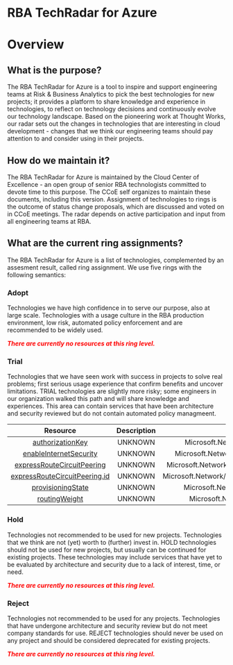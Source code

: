 
RBA TechRadar for Azure
=======================

# Overview

## What is the purpose?


The RBA TechRadar for Azure is a tool to inspire and support engineering teams at Risk & Business Analytics to pick the best technologies for new projects; it provides a platform to share knowledge and experience in technologies, to reflect on technology decisions and continuously evolve our technology landscape.  Based on the pioneering work at Thought Works, our radar sets out the changes in technologies that are interesting in cloud development - changes that we think our engineering teams should pay attention to and consider using in their projects.
## How do we maintain it?


The RBA TechRadar for Azure is maintained by the Cloud Center of Excellence - an open group of senior RBA technologists committed to devote time to this purpose.  The CCoE self organizes to maintain these documents, including this version.  Assignment of technologies to rings is the outcome of status change proposals, which are discussed and voted on in CCoE meetings.  The radar depends on active participation and input from all engineering teams at RBA.
## What are the current ring assignments?


The RBA TechRadar for Azure is a list of technologies, complemented by an assesment result, called ring assignment.  We use five rings with the following semantics:
### Adopt


Technologies we have high confidence in to serve our purpose, also at large scale.  Technologies with a usage culture in the RBA production environment, low risk, automated policy enforcement and are recommended to be widely used.  
  
***<font color="red"> There are currently no resources at this ring level. </font>***
### Trial


Technologies that we have seen work with success in projects to solve real problems;  first serious usage experience that confirm benefits and uncover limitations.  TRIAL technologies are slightly more risky; some engineers in our organization walked this path and will share knowledge and experiences.  This area can contain services that have been architecture and security reviewed but do not contain automated policy managmeent.  

|Resource|Description|Path|Status|
| :---: | :---: | :---: | :---: |
|[authorizationKey](https://github.com/openrba/python-azure-techradar/tree/master/Microsoft.Network/expressRouteGateways/expressRouteConnections/authorizationKey)|UNKNOWN|Microsoft.Network/expressRouteGateways/expressRouteConnections/authorizationKey|TRIAL|
|[enableInternetSecurity](https://github.com/openrba/python-azure-techradar/tree/master/Microsoft.Network/expressRouteGateways/expressRouteConnections/enableInternetSecurity)|UNKNOWN|Microsoft.Network/expressRouteGateways/expressRouteConnections/enableInternetSecurity|TRIAL|
|[expressRouteCircuitPeering](https://github.com/openrba/python-azure-techradar/tree/master/Microsoft.Network/expressRouteGateways/expressRouteConnections/expressRouteCircuitPeering)|UNKNOWN|Microsoft.Network/expressRouteGateways/expressRouteConnections/expressRouteCircuitPeering|TRIAL|
|[expressRouteCircuitPeering.id](https://github.com/openrba/python-azure-techradar/tree/master/Microsoft.Network/expressRouteGateways/expressRouteConnections/expressRouteCircuitPeering.id)|UNKNOWN|Microsoft.Network/expressRouteGateways/expressRouteConnections/expressRouteCircuitPeering.id|TRIAL|
|[provisioningState](https://github.com/openrba/python-azure-techradar/tree/master/Microsoft.Network/expressRouteGateways/expressRouteConnections/provisioningState)|UNKNOWN|Microsoft.Network/expressRouteGateways/expressRouteConnections/provisioningState|TRIAL|
|[routingWeight](https://github.com/openrba/python-azure-techradar/tree/master/Microsoft.Network/expressRouteGateways/expressRouteConnections/routingWeight)|UNKNOWN|Microsoft.Network/expressRouteGateways/expressRouteConnections/routingWeight|TRIAL|

### Hold


Technologies not recommended to be used for new projects. Technologies that we think are not (yet) worth to (further) invest in.  HOLD technologies should not be used for new projects, but usually can be continued for existing projects.  These technologies may include services that have yet to be evaluated by architecture and security due to a lack of interest, time, or need.  
  
***<font color="red"> There are currently no resources at this ring level. </font>***
### Reject


Technologies not recommended to be used for any projects. Technologies that have undergone architecture and security review but do not meet company standards for use.  REJECT technologies should never be used on any project and should be considered deprecated for existing projects.  
  
***<font color="red"> There are currently no resources at this ring level. </font>***